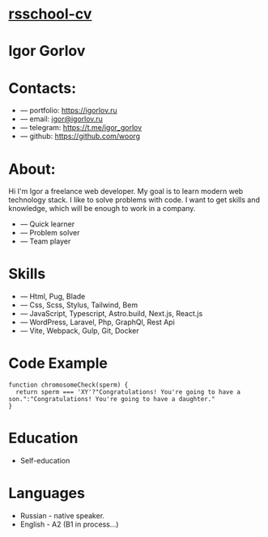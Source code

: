 [rsschool-cv](https://woorg.github.io/rsschool-cv/)
===================================================

Igor Gorlov
===========

Contacts:
=========

- — portfolio: https://igorlov.ru
- — email: igor@igorlov.ru
- — telegram: https://t.me/igor_gorlov
- — github: https://github.com/woorg

About:
======

Hi I'm Igor a freelance web developer. My goal is to learn modern web technology stack. I like to solve problems with code. I want to get skills and knowledge, which will be enough to work in a company.

- — Quick learner
- — Problem solver
- — Team player

Skills
======

- — Html, Pug, Blade
- — Css, Scss, Stylus, Tailwind, Bem
- — JavaScript, Typescript, Astro.build, Next.js, React.js
- — WordPress, Laravel, Php, GraphQl, Rest Api
- — Vite, Webpack, Gulp, Git, Docker

Code Example
============

```
function chromosomeCheck(sperm) {
  return sperm === 'XY'?"Congratulations! You're going to have a son.":"Congratulations! You're going to have a daughter."
}

```

Education
=========

- Self-education


Languages
=========

- Russian - native speaker.
- English - A2 (B1 in process...)